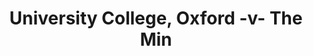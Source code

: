 ---
year: "1990"
serialNumber: "0" 
game: "University College, Oxford"
title: "University College, Oxford -v- The Min"
gameLocation: "University College Sports Ground"
gameDate: "/1990"
result: ""
resultType: ""
type: "game"
---
